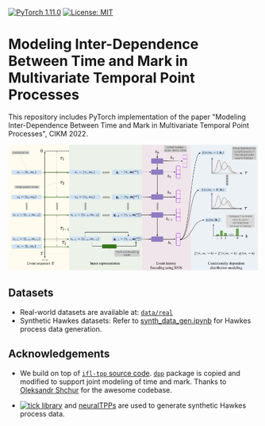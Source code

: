 [![PyTorch 1.11.0](https://img.shields.io/badge/PyTorch-1.11.0-%23EE4C2C.svg?style=plastic&logo=PyTorch)](https://pypi.org/project/torch/1.11.0/) 
[![License: MIT](https://img.shields.io/badge/License-MIT-yellow.svg)](https://opensource.org/licenses/MIT)

# Modeling Inter-Dependence Between Time and Mark in Multivariate Temporal Point Processes

This repository includes PyTorch implementation of the paper "Modeling Inter-Dependence Between Time and Mark in Multivariate Temporal Point Processes", CIKM 2022.

![architecture](https://github.com/waghmaregovind/joint_tpp/blob/master/figures/architecture_v2.png)


## Datasets

* Real-world datasets are available at: [`data/real`](https://github.com/waghmaregovind/joint_tpp/tree/master/data/real)
* Synthetic Hawkes datasets: Refer to [synth_data_gen.ipynb](https://github.com/waghmaregovind/joint_tpp/blob/master/code/synth_data_gen.ipynb) for Hawkes process data generation. 

## Acknowledgements

* We build on top of [`ifl-tpp` source code](https://github.com/shchur/ifl-tpp). [`dpp`](https://github.com/waghmaregovind/joint_tpp/tree/master/code/dpp) package is copied and modified to support joint modeling of time and mark. Thanks to [Oleksandr Shchur](https://shchur.github.io/) for the awesome codebase.

* [![`tick` library](https://img.shields.io/badge/tick-0.7.0.1-green?style=plastic)](https://github.com/X-DataInitiative/tick) and [neuralTPPs](https://github.com/babylonhealth/neuralTPPs/blob/831ed1c203c93b4e408b83b1d457af19372d6267/tpp/processes/multi_class_dataset.py#L1) are used to generate synthetic Hawkes process data. 
